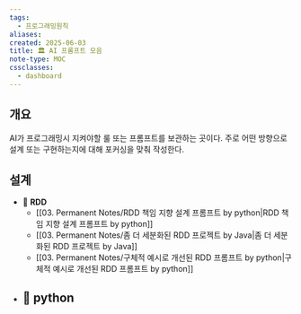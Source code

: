 ```yaml
---
tags:
  - 프로그래밍원칙
aliases: 
created: 2025-06-03
title: 🏛️ AI 프롬프트 모음
note-type: MOC
cssclasses:
  - dashboard
---
```


## 개요
AI가 프로그래밍시 지켜야할 룰 또는 프롬프트를 보관하는 곳이다. 주로 어떤 방향으로 설계 또는 구현하는지에 대해 포커싱을 맞춰 작성한다.

## 설계
- 📖 **RDD**
	- [[03. Permanent Notes/RDD 책임 지향 설계 프롬프트 by python|RDD 책임 지향 설계 프롬프트 by python]]
	- [[03. Permanent Notes/좀 더 세분화된 RDD 프로젝트 by Java|좀 더 세분화된 RDD 프로젝트 by Java]]
	- [[03. Permanent Notes/구체적 예시로 개선된 RDD 프롬프트 by python|구체적 예시로 개선된 RDD 프롬프트 by python]]
- 📖 **python**
	- 